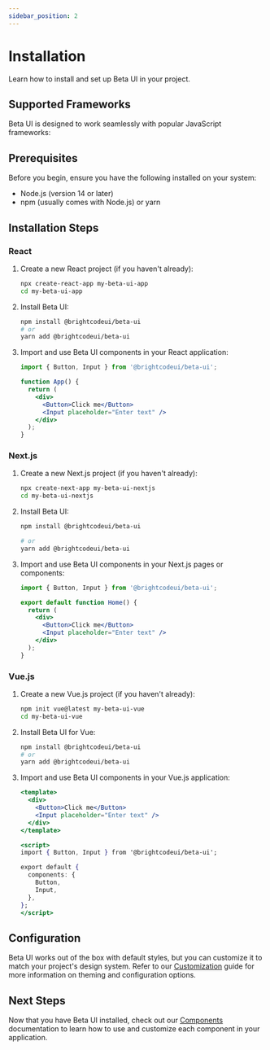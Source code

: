 ```yaml
---
sidebar_position: 2
---
```


# Installation

Learn how to install and set up Beta UI in your project.

## Supported Frameworks

Beta UI is designed to work seamlessly with popular JavaScript frameworks:

<!-- ![Supported Frameworks](/placeholder.svg?height=100&width=400) -->

## Prerequisites

Before you begin, ensure you have the following installed on your system:

- Node.js (version 14 or later)
- npm (usually comes with Node.js) or yarn

## Installation Steps

### React

1. Create a new React project (if you haven't already):

   ```bash
   npx create-react-app my-beta-ui-app
   cd my-beta-ui-app
   ```

2. Install Beta UI:

   ```bash
   npm install @brightcodeui/beta-ui
   # or
   yarn add @brightcodeui/beta-ui
   ```

3. Import and use Beta UI components in your React application:

   ```jsx
   import { Button, Input } from '@brightcodeui/beta-ui';

   function App() {
     return (
       <div>
         <Button>Click me</Button>
         <Input placeholder="Enter text" />
       </div>
     );
   }
   ```

### Next.js

1. Create a new Next.js project (if you haven't already):

   ```bash
   npx create-next-app my-beta-ui-nextjs
   cd my-beta-ui-nextjs
   ```

2. Install Beta UI:

   ```bash
   npm install @brightcodeui/beta-ui

   # or
   yarn add @brightcodeui/beta-ui
   ```

3. Import and use Beta UI components in your Next.js pages or components:

   ```jsx
   import { Button, Input } from '@brightcodeui/beta-ui';

   export default function Home() {
     return (
       <div>
         <Button>Click me</Button>
         <Input placeholder="Enter text" />
       </div>
     );
   }
   ```

### Vue.js

1. Create a new Vue.js project (if you haven't already):

   ```bash
   npm init vue@latest my-beta-ui-vue
   cd my-beta-ui-vue
   ```

2. Install Beta UI for Vue:

   ```bash
   npm install @brightcodeui/beta-ui
   # or
   yarn add @brightcodeui/beta-ui
   ```

3. Import and use Beta UI components in your Vue.js application:

   ```jsx
   <template>
     <div>
       <Button>Click me</Button>
       <Input placeholder="Enter text" />
     </div>
   </template>

   <script>
   import { Button, Input } from '@brightcodeui/beta-ui';

   export default {
     components: {
       Button,
       Input,
     },
   };
   </script>
   ```

## Configuration

Beta UI works out of the box with default styles, but you can customize it to match your project's design system. Refer to our [Customization](/docs/Beginning/customize) guide for more information on theming and configuration options.

## Next Steps

Now that you have Beta UI installed, check out our [Components](/docs/Beginning/customize) documentation to learn how to use and customize each component in your application.

<!-- For more advanced usage and best practices, visit our [Guides](/docs/guides) section.

If you encounter any issues or have questions, please refer to our [Troubleshooting](/docs/troubleshooting) page or reach out to our community on [GitHub](https://github.com/beta-ui/beta-ui/issues). -->